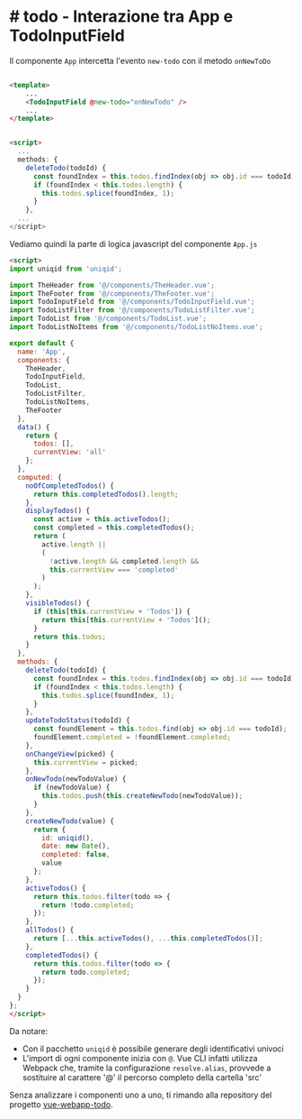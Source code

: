 # # todo - Interazione tra App e TodoInputField

Il componente `App` intercetta l'evento `new-todo` con il metodo `onNewToDo`


```html

<template>
    ...
    <TodoInputField @new-todo="onNewTodo" />
    ...
</template>


<script>
  ...
  methods: {
    deleteTodo(todoId) {
      const foundIndex = this.todos.findIndex(obj => obj.id === todoId);
      if (foundIndex < this.todos.length) {
        this.todos.splice(foundIndex, 1);
      }
    },
  ...
</script>
```

Vediamo quindi la parte di logica javascript del componente `App.js`

```html
<script>
import uniqid from 'uniqid';

import TheHeader from '@/components/TheHeader.vue';
import TheFooter from '@/components/TheFooter.vue';
import TodoInputField from '@/components/TodoInputField.vue';
import TodoListFilter from '@/components/TodoListFilter.vue';
import TodoList from '@/components/TodoList.vue';
import TodoListNoItems from '@/components/TodoListNoItems.vue';

export default {
  name: 'App',
  components: {
    TheHeader,
    TodoInputField,
    TodoList,
    TodoListFilter,
    TodoListNoItems,
    TheFooter
  },
  data() {
    return {
      todos: [],
      currentView: 'all'
    };
  },
  computed: {
    noOfCompletedTodos() {
      return this.completedTodos().length;
    },
    displayTodos() {
      const active = this.activeTodos();
      const completed = this.completedTodos();
      return (
        active.length ||
        (
          !active.length && completed.length && 
          this.currentView === 'completed'
        )
      );
    },
    visibleTodos() {
      if (this[this.currentView + 'Todos']) {
        return this[this.currentView + 'Todos']();
      }
      return this.todos;
    }
  },
  methods: {
    deleteTodo(todoId) {
      const foundIndex = this.todos.findIndex(obj => obj.id === todoId);
      if (foundIndex < this.todos.length) {
        this.todos.splice(foundIndex, 1);
      }
    },
    updateTodoStatus(todoId) {
      const foundElement = this.todos.find(obj => obj.id === todoId);
      foundElement.completed = !foundElement.completed;
    },
    onChangeView(picked) {
      this.currentView = picked;
    },
    onNewTodo(newTodoValue) {
      if (newTodoValue) {
        this.todos.push(this.createNewTodo(newTodoValue));
      }
    },
    createNewTodo(value) {
      return {
        id: uniqid(),
        date: new Date(),
        completed: false,
        value
      };
    },
    activeTodos() {
      return this.todos.filter(todo => {
        return !todo.completed;
      });
    },
    allTodos() {
      return [...this.activeTodos(), ...this.completedTodos()];
    },
    completedTodos() {
      return this.todos.filter(todo => {
        return todo.completed;
      });
    }
  }
};
</script>
```

Da notare:

- Con il pacchetto `uniqid` è possibile generare degli identificativi univoci
- L'import di ogni componente inizia con `@`. Vue CLI infatti utilizza Webpack che, tramite la configurazione `resolve.alias`, provvede a sostituire al carattere '@' il percorso completo della cartella 'src'

Senza analizzare i componenti uno a uno, ti rimando alla repository del progetto [vue-webapp-todo](https://github.com/sdiricco/vue-webapp-todo).



